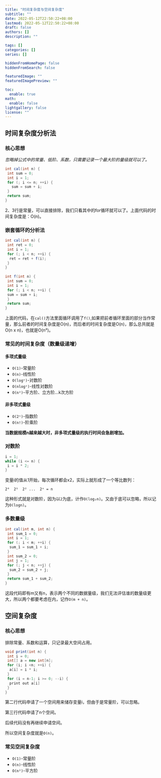 ```yaml
---
title: "时间复杂度与空间复杂度"
subtitle: ""
date: 2022-05-12T22:50:22+08:00
lastmod: 2022-05-12T22:50:22+08:00
draft: false
authors: []
description: ""

tags: []
categories: []
series: []

hiddenFromHomePage: false
hiddenFromSearch: false

featuredImage: ""
featuredImagePreview: ""

toc:
  enable: true
math:
  enable: false
lightgallery: false
license: ""
---
```


<!--more-->

## 时间复杂度分析法

### 核心思想

*忽略掉公式中的常量、低阶、系数，只需要记录一个最大阶的量级就可以了。*

```java
int cal(int n) {
 int sum = 0;
 int i = 1;
 for (; i <= n; ++i) {
   sum = sum + i;
 }
 return sum;
}
```
2、3行是常量，可以直接排除，我们只看其中的for循环就可以了。上面代码的时间复杂度是：O(n)。

### 嵌套循环的分析法

```java
int cal(int n) {
 int ret = 0; 
 int i = 1;
 for (; i < n; ++i) {
  ret = ret + f(i);
 } 
} 
 
int f(int n) {
 int sum = 0;
 int i = 1;
 for (; i < n; ++i) {
 sum = sum + i;
 } 
 return sum;
}
```

上面的代码，在`cal()`方法里面循环调用了`f()`,如果把前者循环里面的部分当作常量，那么前者的时间复杂度是O(n)，而后者的时间复杂度是O(n)，那么总共就是O(n x n)，也就是O(n²)。

### 常见的时间复杂度（数量级递增）

#### 多项式量级

- `O(1)`-常量阶
- `O(n)`-线性阶
- `O(logⁿ)`-对数阶
- `O(nlogⁿ)`-线性对数阶
- `O(n²)`-平方阶、立方阶...k次方阶

#### 非多项式量级

- `O(2ⁿ)`-指数阶
- `O(n!)`-阶乘阶

**当数据规模n越来越大时，非多项式量级的执行时间会急剧增加。**

### 对数阶

```java
i = 1;
while (i <= n) {
 i = i * 2;
}
```

变量i的值从1开始，每次循环都会x2，实际上就形成了一个等比数列：

```
2⁰  2¹  2² ...  2ˣ = n
```

这种形式就是对数阶，因为以`2`为底，计作`O(log₂n)`。又由于底可以忽略，所以记为`O(logn)`。

### 多数量级

```java
int cal(int m, int n) {
 int sum_1 = 0;
 int i = 1;
 for (; i < m; ++i) {
  sum_1 = sum_1 + i;
 } 
 int sum_2 = 0;
 int j = 1;
 for (; j < n; ++j) {
  sum_2 = sum_2 + j;
 }
 return sum_1 + sum_2;
}
```

这段代码即有m又有n，表示两个不同的数据量级，我们无法评估谁的数量级更大，所以两个都要考虑在内，记作`O(m + n)`。

## 空间复杂度

### 核心思想

排除常量、系数和运算，只记录最大空间占用。

```java
void print(int n) {
 int i = 0;
 int[] a = new int[n];
 for (i; i <n; ++i) {
  a[i] = i * i;
 }
 for (i = n-1; i >= 0; --i) {
  print out a[i]
 }
}
```

第二行代码申请了一个空间用来储存变量i，但由于是常量阶，可以忽略。

第三行代码申请了n个空间。

后续代码没有再继续申请空间。

所以空间复杂度就是`O(n)`。

### 常见空间复杂度

- `O(1)`-常量阶
- `O(n)`-线性阶
- `O(n²)`-平方阶
